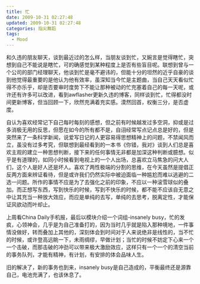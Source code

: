 ```yaml
---
title: 忙
date: 2009-10-31 02:27:48
updated: 2009-10-31 02:27:48
categories: 指尖舞蹈
tags:
  - Mood
---
```


和久违的朋友聊天，谈到最近过的怎么样，当朋友谈到忙，又婉言是觉得瞎忙，突想到自己不能说是瞎忙，可的确感觉到某种程度上是否有些盲目呢。联想到曾与一个公司的部门经理聊天，他谈到忙是毫不避讳的，但能十分的坦然的近乎自豪的谈到他觉得最重要的是他认为他有效率，虽深知当今忙是主题曲，当自己天天看似忙得不亦乐乎，却是否要审时度势下不能让那种被动的忙充塞着自己的每一天呢，或许还有许多可以改进，看到awflasher更新久违的博客，同样谈到忙，忙得都没时间更新博客，但当回顾一下，欣然充满着充实感。漠然回首，权衡三分，是否虚度。

<!-- more -->

自认为喜欢经常记下自己每时每刻的感想，但之前有时候越发过多空洞，抑或是过多消极无用的反思，但愿在如今的所有都不是，自诩经常写点记点总是好的，但是突然来了一条科学新闻，说爱写日记的人更容易得思想精神上的问题，不禁闻风而立，虽没有过多考究，但联想到最经看到的一本书《你错，我对》谈到人们总是喜欢主观的建立一种思想判断，接下来的任何事情无非都是加深这种判断或臆想。似乎是有道理的，如同小时候看到电视上的一个人出场，总喜欢立马焦急的问大人们，这个人是好人还是坏人。喜欢了两性极端的分割的思维，在今天虽然是提倡正反两方面来辨证看待，但是或许我们仍然实际中被迫面临一种尴尬而难以逃避的二选一问题。所作的事情不应是为了去强化之前的印象，不应以一种滚雪球似的叠加。而正想写东西，写到快乐的时候，写到不快乐的时候，都不能不应该自无意之中让其充当一种放大效应，而应是单纯的去写，单纯的去思考，脱离定性，才能保证风欲动而叶却止。

上周看China Daily手机报，最后以模块介绍一个词组-insanely busy，忙的发疯，心领神会，几乎是为自己准备打的，因为当时几乎就是陷入那种境地，一件事情没做好，转而叠加上其他的，深刻体会到时间对于人来说绝非是线性的，当不忙的时候，或许登高远眺一下，未雨绸缪，早做计划；当忙的时候不妨定下心来一个一个击破，而那击破的冲劲可以带来极大激励效应，这样只有一个一个的清空当前的事务队列，才能有精神，有计划，有安排的体会品味人生。

旧的解决了，新的事务也到来，insanely busy是自己造成的，平衡最终还是源靠自己，电池充满了，也该休息了。